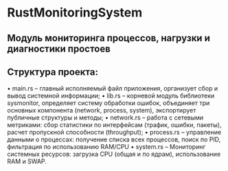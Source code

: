 ﻿# RustMonitoringSystem
 ## Модуль мониторинга процессов, нагрузки и диагностики простоев

 ## Структура проекта:
•	main.rs – главный исполняемый файл приложения, организует сбор и вывод системной информации;
•	lib.rs – корневой модуль библиотеки sysmonitor, определяет систему обработки ошибок, объединяет три основных компонента (network, process, system), экспортирует публичные структуры и методы;
•	network.rs – работа с сетевыми метриками: cбор статистики по интерфейсам (трафик, ошибки, пакеты), расчет пропускной способности (throughput);
•	process.rs – управление данными о процессах: получение списка всех процессов, поиск по PID, фильтрация по использованию RAM/CPU
•	system.rs – Мониторинг системных ресурсов: загрузка CPU (общая и по ядрам), использование RAM и SWAP.

